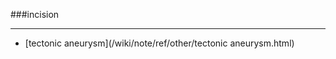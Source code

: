###incision

------

<div id=archive_tags>
<ul>
<li>[tectonic aneurysm](/wiki/note/ref/other/tectonic aneurysm.html)</li> 
</ul>
</div>
